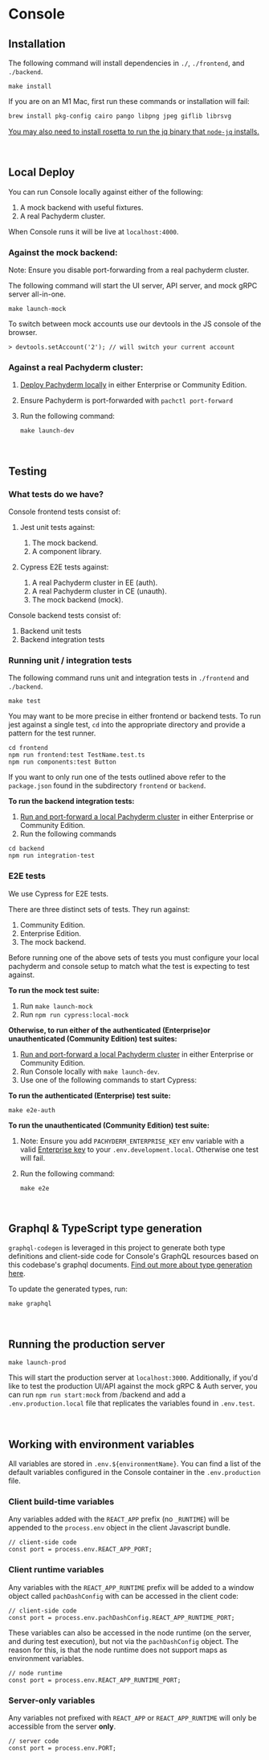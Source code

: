 # Console

## Installation
The following command will install dependencies in `./`, `./frontend`, and `./backend`.

```
make install
```

If you are on an M1 Mac, first run these commands or installation will fail:

<!-- https://github.com/Automattic/node-canvas/issues/1733 -->

```bash
brew install pkg-config cairo pango libpng jpeg giflib librsvg
```

[You may also need to install rosetta to run the jq binary that `node-jq` installs.](https://github.com/stedolan/jq/issues/2386#issuecomment-1116727751)

<br />

## Local Deploy
You can run Console locally against either of the following:
1. A mock backend with useful fixtures.
1. A real Pachyderm cluster.

When Console runs it will be live at `localhost:4000`.

### Against the mock backend:

Note: Ensure you disable port-forwarding from a real pachyderm cluster.

The following command will start the UI server, API server, and mock gRPC server all-in-one.

```
make launch-mock
```

To switch between mock accounts use our devtools in the JS console of the browser.

```
> devtools.setAccount('2'); // will switch your current account
```

### Against a real Pachyderm cluster:
1. [Deploy Pachyderm locally](./README_Pachyderm.md) in either Enterprise or Community Edition. 
1. Ensure Pachyderm is port-forwarded with `pachctl port-forward`
1. Run the following command:

    ```
    make launch-dev
    ```

<br />

## Testing
### What tests do we have?

Console frontend tests consist of:
1. Jest unit tests against:
    1. The mock backend.
    1. A component library.

1. Cypress E2E tests against:
    1. A real Pachyderm cluster in EE (auth).
    1. A real Pachyderm cluster in CE (unauth).
    1. The mock backend (mock).

Console backend tests consist of:
1. Backend unit tests
1. Backend integration tests

### Running unit / integration tests
The following command runs unit and integration tests in `./frontend` and `./backend`.

```
make test
```

You may want to be more precise in either frontend or backend tests. To run jest against a single test, `cd` into the appropriate directory and provide a pattern for the test runner.

```
cd frontend
npm run frontend:test TestName.test.ts
npm run components:test Button
```

If you want to only run one of the tests outlined above refer to the `package.json` found in the subdirectory `frontend` or `backend`.

**To run the backend integration tests:**
1. [Run and port-forward a local Pachyderm cluster](./README_Pachyderm.md) in either Enterprise or Community Edition.
1. Run the following commands

```
cd backend
npm run integration-test
```

### E2E tests
We use Cypress for E2E tests.

There are three distinct sets of tests. They run against:
1. Community Edition.
1. Enterprise Edition.
1. The mock backend.

Before running one of the above sets of tests you must configure your local pachyderm and console setup to match what the test is expecting to test against.

**To run the mock test suite:**
1. Run `make launch-mock`
1. Run `npm run cypress:local-mock`

**Otherwise, to run either of the authenticated (Enterprise)or unauthenticated (Community Edition) test suites:**

1. [Run and port-forward a local Pachyderm cluster](./README_Pachyderm.md) in either Enterprise or Community Edition.
1. Run Console locally with `make launch-dev`.
1. Use one of the following commands to start Cypress:


**To run the authenticated (Enterprise) test suite:**

```
make e2e-auth
```

**To run the unauthenticated (Community Edition) test suite:**

1. Note: Ensure you add `PACHYDERM_ENTERPRISE_KEY` env variable with a valid [Enterprise key](https://enterprise-token-gen.pachyderm.io/dev) to your `.env.development.local`. Otherwise one test will fail.

2. Run the following command:
    ```
    make e2e
    ```

<br />

## Graphql & TypeScript type generation

`graphql-codegen` is leveraged in this project to generate both type definitions and client-side code for Console's GraphQL resources based on this codebase's graphql documents. [Find out more about type generation here](./README_Development.md).

To update the generated types, run:

```
make graphql
```

<br />

## Running the production server

```
make launch-prod
```

This will start the production server at `localhost:3000`. Additionally, if you'd like to test the production UI/API against the mock gRPC & Auth server, you can run `npm run start:mock` from /backend and add a `.env.production.local` file that replicates the variables found in `.env.test`.

<br />

## Working with environment variables
All variables are stored in `.env.${environmentName}`. You can find a list of the default variables configured in the Console container in the `.env.production` file. 

### Client build-time variables
Any variables added with the `REACT_APP` prefix (no `_RUNTIME`) will be appended to
the `process.env` object in the client Javascript bundle.

```
// client-side code
const port = process.env.REACT_APP_PORT;
```

### Client runtime variables
Any variables with the `REACT_APP_RUNTIME` prefix will be added to a window object
called `pachDashConfig` with can be accessed in the client code:

```
// client-side code
const port = process.env.pachDashConfig.REACT_APP_RUNTIME_PORT;
```

These variables can also be accessed in the node runtime (on the server, and during test execution), but not via the `pachDashConfig` object. The reason for this, is that
the node runtime does not support maps as environment variables.

```
// node runtime
const port = process.env.REACT_APP_RUNTIME_PORT;
```

### Server-only variables
Any variables not prefixed with `REACT_APP` or `REACT_APP_RUNTIME` will only be accessible from the server __only__.

```
// server code
const port = process.env.PORT;
```

